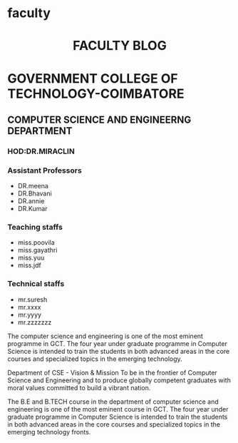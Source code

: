 # faculty
<html>


<body>
<h1 style="text-align:center">FACULTY BLOG</h1>
<h1>GOVERNMENT COLLEGE OF TECHNOLOGY-COIMBATORE</h1>
<h2>COMPUTER SCIENCE AND ENGINEERNG DEPARTMENT</h1>
<h3> HOD:DR.MIRACLIN</h3>

<h3>Assistant Professors</h3>
<ul>
  <li>DR.meena</li>
   <li>DR.Bhavani</li>
   <li>DR.annie</li>
  <li>DR.Kumar</li>
</ul>

<h3>Teaching staffs</h3>
<ul>
  <li>miss.poovila</li>
   <li>miss.gayathri</li>
   <li>miss.yuu</li>
   <li>miss.jdf</li>
</ul>

<h3>Technical staffs</h3>
<ul>
  <li>mr.suresh</li>
   <li>mr.xxxx</li>
   <li>mr.yyyy</li>
   <li>mr.zzzzzzz</li>
</ul>

<p> The computer science and engineering is one of the most eminent programme in GCT. The four year under graduate programme in Computer Science is intended to train the students in both advanced areas in the core courses and specialized topics in the emerging technology.</p>
<p>
Department of CSE - Vision & Mission To be in the frontier of Computer Science and Engineering and to produce globally competent graduates with moral values committed to build a vibrant nation.
  </p>
<p>
The B.E and B.TECH course in the department of computer science and engineering is one of the most eminent course in GCT. The four year under graduate programme in Computer Science is intended to train the students in both advanced areas in the core courses and specialized topics in the emerging technology fronts.
  </p>
